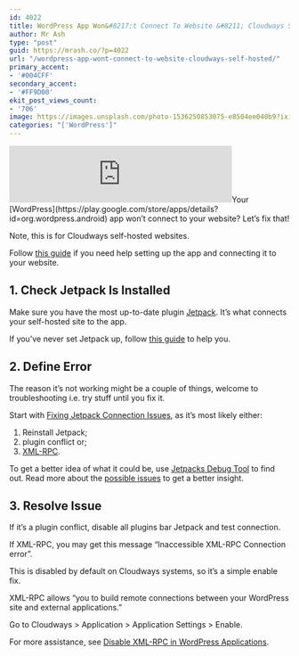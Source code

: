 ```yaml
---
id: 4022
title: WordPress App Won&#8217;t Connect To Website &#8211; Cloudways Self-hosted
author: Mr Ash
type: "post"
guid: https://mrash.co/?p=4022
url: "/wordpress-app-wont-connect-to-website-cloudways-self-hosted/"
primary_accent:
- '#004CFF'
secondary_accent:
- '#FF9D00'
ekit_post_views_count:
- '706'
image: https://images.unsplash.com/photo-1536250853075-e8504ee040b9?ixid=MnwxNTI0MzJ8MHwxfGFsbHx8fHx8fHx8fDE2MjY4NjY0NzY&ixlib=rb-1.2.1&fm=jpg&q=85&fit=crop&w=2560&h=1707
categories: "['WordPress']"
---
```


<iframe frameborder="0" height="102px" loading="lazy" scrolling="no" src="https://anchor.fm/mrashleyball/embed/episodes/WordPress-App-Wont-Connect-To-Website--Cloudways-Self-Hosted-e16j80r" width="400px"></iframe>Your [WordPress](https://play.google.com/store/apps/details?id=org.wordpress.android) app won’t connect to your website? Let’s fix that!

Note, this is for Cloudways self-hosted websites.

Follow [this guide](https://apps.wordpress.com/mobile-app-support/my-sites/how-do-i-connect-my-site/) if you need help setting up the app and connecting it to your website.

## 1. Check Jetpack Is Installed

Make sure you have the most up-to-date plugin [Jetpack](https://wordpress.org/plugins/jetpack/). It’s what connects your self-hosted site to the app.

If you’ve never set Jetpack up, follow [this guide](https://www.cloudways.com/blog/wordpress-jetpack-plugin/) to help you.

## 2. Define Error

The reason it’s not working might be a couple of things, welcome to troubleshooting i.e. try stuff until you fix it.

Start with [Fixing Jetpack Connection Issues](https://jetpack.com/support/getting-started-with-jetpack/fixing-jetpack-connection-issues/), as it’s most likely either:

1. Reinstall Jetpack;
2. plugin conflict or;
3. [XML-RPC](https://apps.wordpress.com/mobile-app-support/my-sites/inaccessible-xml-rpc-connection-error/).

To get a better idea of what it could be, use [Jetpacks Debug Tool](https://jptools.wordpress.com/debug/) to find out. Read more about the [possible issues](https://apps.wordpress.com/mobile-app-support/login-signup/i-cant-connect-to-my-self-hosted-site-what-should-i-do/) to get a better insight.

## 3. Resolve Issue

If it’s a plugin conflict, disable all plugins bar Jetpack and test connection.

If XML-RPC, you may get this message “Inaccessible XML-RPC Connection error”.

This is disabled by default on Cloudways systems, so it’s a simple enable fix.

XML-RPC allows “you to build remote connections between your WordPress site and external applications.”

Go to Cloudways &gt; Application &gt; Application Settings &gt; Enable.

For more assistance, see [Disable XML-RPC in WordPress Applications](https://support.cloudways.com/en/articles/5127178-disable-xmlrpc-in-wordpress-applicationsFor).
